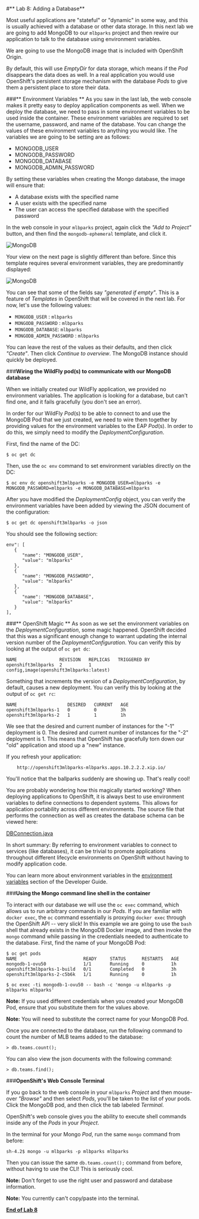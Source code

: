 #** Lab 8: Adding a Database**

Most useful applications are "stateful" or "dynamic" in some way, and this is
usually achieved with a database or other data storage. In this next lab we are
going to add MongoDB to our `mlbparks` project and then rewire our
application to talk to the database using environment variables.

We are going to use the MongoDB image that is included with OpenShift Origin.

By default, this will use *EmptyDir* for data storage, which means if the *Pod*
disappears the data does as well. In a real application you would use
OpenShift's persistent storage mechanism with the database *Pods* to give them a
persistent place to store their data.

###** Environment Variables **
As you saw in the last lab, the web console makes it pretty easy to deploy
application components as well. When we deploy the database, we need to pass in
some environment variables to be used inside the container. These environment
variables are required to set the username, password, and name of the database.
You can change the values of these environment variables to anything you would
like.  The variables we are going to be setting are as follows:

- MONGODB_USER
- MONGODB_PASSWORD
- MONGODB_DATABASE
- MONGODB_ADMIN_PASSWORD

By setting these variables when creating the Mongo database, the image will
ensure that:

- A database exists with the specified name
- A user exists with the specified name
- The user can access the specified database with the specified password

In the web console in your `mlbparks` project, again click the *"Add to
Project"* button, and then find the `mongodb-ephemeral` template, and click it.

![MongoDB](images/mongodb-template.png)

Your view on the next page is slightly different than before. Since this
template requires several environment variables, they are predominantly
displayed:

![MongoDB](images/mongo-template-deploy.png)

You can see that some of the fields say *"generated if empty"*. This is a
feature of *Templates* in OpenShift that will be covered in the next lab. For
now, let's use the following values:

* `MONGODB_USER` : `mlbparks`
* `MONGODB_PASSWORD` : `mlbparks`
* `MONGODB_DATABASE`: `mlbparks`
* `MONGODB_ADMIN_PASSWORD` : `mlbparks`

You can leave the rest of the values as their defaults, and then click
*"Create"*. Then click *Continue to overview*. The MongoDB instance should
quickly be deployed.

###**Wiring the WildFly pod(s) to communicate with our MongoDB database**

When we initially created our WildFly application, we provided no environment
variables. The application is looking for a database, but can't find one, and it
fails gracefully (you don't see an error).

In order for our WildFly *Pod*(s) to be able to connect to and use the MongoDB
Pod that we just created, we need to wire them together by providing values for
the environment variables to the EAP *Pod*(s).  In order to do this, we simply
need to modify the *DeploymentConfiguration*.

First, find the name of the DC:

````
$ oc get dc
````

Then, use the `oc env` command to set environment variables directly on the DC:

````
$ oc env dc openshift3mlbparks -e MONGODB_USER=mlbparks -e MONGODB_PASSWORD=mlbparks -e MONGODB_DATABASE=mlbparks
````

After you have modified the *DeploymentConfig* object, you can verify the environment variables have been added by viewing the JSON document of the configuration:

````
$ oc get dc openshift3mlbparks -o json
````

You should see the following section:

````
env": [
   {
      "name": "MONGODB_USER",
      "value": "mlbparks"
   },
   {
      "name": "MONGODB_PASSWORD",
      "value": "mlbparks"
   },
   {
      "name": "MONGODB_DATABASE",
      "value": "mlbparks"
   }
],
````

###** OpenShift Magic **
As soon as we set the environment variables on the *DeploymentConfiguration*, some
magic happened. OpenShift decided that this was a significant enough change to
warrant updating the internal version number of the *DeploymentConfiguration*. You
can verify this by looking at the output of `oc get dc`:

````
NAME                REVISION   REPLICAS   TRIGGERED BY
openshift3mlbparks  2          1          config,image(openshift3mlbparks:latest)
````

Something that increments the version of a *DeploymentConfiguration*, by default,
causes a new deployment. You can verify this by looking at the output of `oc get
rc`:

````
NAME                   DESIRED   CURRENT   AGE
openshift3mlbparks-1   0         0         3h
openshift3mlbparks-2   1         1         1h
````

We see that the desired and current number of instances for the "-1" deployment is 0. The desired and current number of instances for the "-2" deployment is 1. This means that OpenShift has gracefully torn down
our "old" application and stood up a "new" instance.

If you refresh your application:

````
    http://openshift3mlbparks-mlbparks.apps.10.2.2.2.xip.io/
````

You'll notice that the ballparks suddenly are showing up. That's really cool!

You are probably wondering how this magically started working? When deploying
applications to OpenShift, it is always best to use environment variables to
define connections to dependent systems.  This allows for application
portability across different environments.  The source file that performs the
connection as well as creates the database schema can be viewed here:

[DBConnection.java](http://gitlab.apps.10.2.2.2.xip.io/dev/openshift3mlbparks/blob/master/src/main/java/org/openshift/mlbparks/mongo/DBConnection.java)

In short summary: By referring to environment variables to connect to services
(like databases), it can be trivial to promote applications throughout different
lifecycle environments on OpenShift without having to modify application code.

You can learn more about environment variables in the [environment
variables](https://docs.openshift.org/latest/dev_guide/environment_variables.html)
section of the Developer Guide.

###**Using the Mongo command line shell in the container**

To interact with our database we will use the `oc exec` command, which allows us
to run arbitrary commands in our *Pods*. If you are familiar with `docker exec`,
the `oc` command essentially is proxying `docker exec` through the OpenShift API
-- very slick! In this example we are going to use the `bash` shell that already
exists in the MongoDB Docker image, and then invoke the `mongo` command while
passing in the credentials needed to authenticate to the database. First, find
the name of your MongoDB Pod:

````
$ oc get pods
NAME                         READY     STATUS      RESTARTS   AGE
mongodb-1-ovu50              1/1       Running     0          1h
openshift3mlbparks-1-build   0/1       Completed   0          3h
openshift3mlbparks-2-c5b6k   1/1       Running     0          1h

$ oc exec -ti mongodb-1-ovu50 -- bash -c 'mongo -u mlbparks -p mlbparks mlbparks'
````

**Note:** If you used different credentials when you created your MongoDB Pod,
ensure that you substitute them for the values above.

**Note:** You will need to substitute the correct name for your MongoDB Pod.

Once you are connected to the database, run the following command to count the number of MLB teams added to the database:

````
> db.teams.count();
````

You can also view the json documents with the following command:

````
> db.teams.find();
````

###**OpenShift's Web Console Terminal**

If you go back to the web console in your `mlbparks` *Project* and then
mouse-over *"Browse"* and then select *Pods*, you'll be taken to the list of
your pods. Click the MongoDB pod, and then click the tab labeled *Terminal*.

OpenShift's web console gives you the ability to execute shell commands inside
any of the *Pods* in your *Project*.

In the terminal for your Mongo *Pod*, run the same `mongo` command from before:

````
sh-4.2$ mongo -u mlbparks -p mlbparks mlbparks
````

Then you can issue the same `db.teams.count();` command from before, without
having to use the CLI! This is seriously cool.

**Note:** Don't forget to use the right user and password and database
information.

**Note:** You currently can't copy/paste into the terminal.

**[End of Lab 8](/)**
